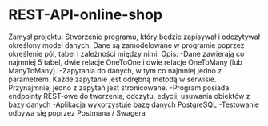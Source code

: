 # REST-API-online-shop
Zamysł projektu:
Stworzenie programu, który będzie zapisywał i odczytywał określony model danych. Dane są zamodelowane w programie poprzez określenie pól, tabel i zależności między nimi.
Opis:
-Dane zawierają co najmniej 5 tabel, dwie relacje OneToOne i dwie relacje OneToMany (lub ManyToMany).
-Zapytania do danych, w tym co najmniej jedno z parametrem. Każde zapytanie jest odrębną metodą w serwisie. Przynajmniej jedno z zapytań jest stronicowane.
-Program posiada endpointy REST-owe do tworzenia, odczytu, edycji, usuwania obiektów z bazy danych
-Aplikacja wykorzystuje bazę danych PostgreSQL
-Testowanie odbywa się poprzez Postmana / Swagera 
